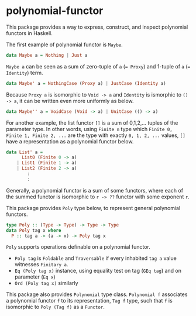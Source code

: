 # polynomial-functor

This package provides a way to express, construct, and inspect polynomial functors in Haskell.

The first example of polynomial functor is `Maybe`.

```haskell
data Maybe a = Nothing | Just a
```

`Maybe a` can be seen as a sum of zero-tuple of `a` (`= Proxy`) and 1-tuple of `a` (`= Identity`) term.

```haskell
data Maybe' a = NothingCase (Proxy a) | JustCase (Identity a)
```

Because `Proxy a` is isomorphic to `Void -> a` and `Identity` is ismorphic to `() -> a`,
it can be written even more uniformly as below.

```haskell
data Maybe'' a = VoidCase (Void -> a) | UnitCase (() -> a)
```

For another example, the list functor `[]` is a sum of 0,1,2,... tuples of the parameter type.
In other words, using `Finite n` type which `Finite 0, Finite 1, Finite 2, ...` are the type with exactly `0, 1, 2, ...` values,
`[]` have a representation as a polynomial functor below.

```haskell
data List' a =
      List0 (Finite 0 -> a)
    | List1 (Finite 1 -> a)
    | List2 (Finite 2 -> a)
        :
        :          
```

Generally, a polynomial functor is a sum of some functors,
where each of the summed functor is isomorphic to `r -> ??` functor with some exponent `r`.

This package provides `Poly` type below, to represent general polynomial functors.

```haskell
type Poly :: (Type -> Type) -> Type -> Type
data Poly tag x where
  P :: tag a -> (a -> x) -> Poly tag x
```

`Poly` supports operations definable on a polynomial functor.

* `Poly tag` is `Foldable` and `Traversable` if every inhabited `tag a` value witnesses
  `Finitary a`.
* `Eq (Poly tag x)` instance, using equality test on tag (`GEq tag`) and on parameter (`Eq x`)
* `Ord (Poly tag x)` similarly

This package also provides `Polynomial` type class.
`Polynomial f` associates a polynomial functor `f` to its representation, `Tag f` type,
such that `f` is isomorphic to `Poly (Tag f)` as a `Functor`.
